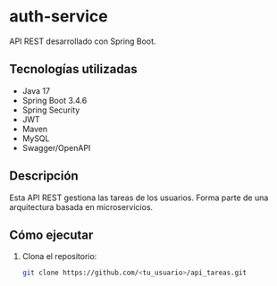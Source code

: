 # auth-service

API REST desarrollado con Spring Boot.

## Tecnologías utilizadas
- Java 17
- Spring Boot 3.4.6
- Spring Security
- JWT
- Maven
- MySQL
- Swagger/OpenAPI

## Descripción
Esta API REST gestiona las tareas de los usuarios. Forma parte de una arquitectura basada en microservicios.

## Cómo ejecutar
1. Clona el repositorio:
   ```bash
   git clone https://github.com/<tu_usuario>/api_tareas.git

